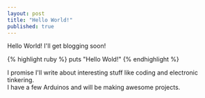 ```yaml
---
layout: post
title: "Hello World!"
published: true
---
```


Hello World! I'll get blogging soon!

{% highlight ruby %}
puts "Hello Wold!"
{% endhighlight %}

I promise I'll write about interesting stuff like coding and electronic tinkering.   
I have a few Arduinos and will be making awesome projects.